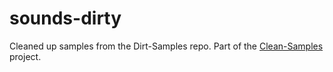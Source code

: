 # sounds-dirty
Cleaned up samples from the Dirt-Samples repo. Part of the [Clean-Samples](https://github.com/tidalcycles/Clean-Samples) project.
